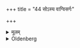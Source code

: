 +++
title = "44 सोऽस्य वाग्विसर्गः"

+++

<details><summary>मूलम्</summary>

सोऽस्य वाग्विसर्गः ४४
</details>

<details><summary>Oldenberg</summary>

44. Thus he has to break the silence (enjoined upon him).
</details>
